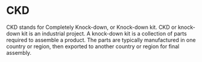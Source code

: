 # CKD
CKD stands for Completely Knock-down, or Knock-down kit.
CKD or knock-down kit is an industrial project. A knock-down kit is a collection of parts required to assemble a product.
The parts are typically manufactured in one country or region, then exported to another country or region for final assembly.
 
